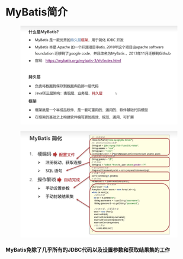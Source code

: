 # MyBatis简介

<figure><img src="../.gitbook/assets/image (5).png" alt=""><figcaption></figcaption></figure>

<figure><img src="../.gitbook/assets/image (6).png" alt=""><figcaption></figcaption></figure>

#### MyBatis免除了几乎所有的JDBC代码以及设置参数和获取结果集的工作
